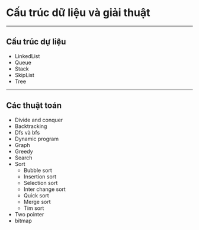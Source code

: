 # Cấu trúc dữ liệu và giải thuật

---
## Cấu trúc dự liệu
- LinkedList
- Queue
- Stack
- SkipList
- Tree
---
## Các thuật toán
- Divide and conquer
- Backtracking 
- Dfs và bfs
- Dynamic program
- Graph
- Greedy
- Search
- Sort
    + Bubble sort
    + Insertion sort
    + Selection sort
    + Inter change sort
    + Quick sort
    + Merge sort
    + Tim sort
- Two pointer
- bitmap
